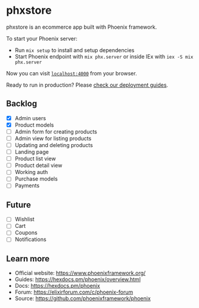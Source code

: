 # phxstore

phxstore is an ecommerce app built with Phoenix framework.

To start your Phoenix server:

* Run `mix setup` to install and setup dependencies
* Start Phoenix endpoint with `mix phx.server` or inside IEx with `iex -S mix phx.server`

Now you can visit [`localhost:4000`](http://localhost:4000) from your browser.

Ready to run in production? Please [check our deployment guides](https://hexdocs.pm/phoenix/deployment.html).

## Backlog

- [x] Admin users
- [x] Product models
- [ ] Admin form for creating products
- [ ] Admin view for listing products
- [ ] Updating and deleting products
- [ ] Landing page
- [ ] Product list view
- [ ] Product detail view
- [ ] Working auth
- [ ] Purchase models
- [ ] Payments

## Future

- [ ] Wishlist
- [ ] Cart
- [ ] Coupons
- [ ] Notifications

## Learn more

* Official website: https://www.phoenixframework.org/
* Guides: https://hexdocs.pm/phoenix/overview.html
* Docs: https://hexdocs.pm/phoenix
* Forum: https://elixirforum.com/c/phoenix-forum
* Source: https://github.com/phoenixframework/phoenix

